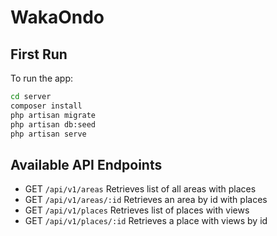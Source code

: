 # WakaOndo

## First Run
To run the app:
```bash
cd server 
composer install
php artisan migrate
php artisan db:seed
php artisan serve
```

## Available API Endpoints
- GET `/api/v1/areas`
    Retrieves list of all areas with places
- GET `/api/v1/areas/:id`
    Retrieves an area by id with places
- GET `/api/v1/places`
    Retrieves list of places with views
- GET `/api/v1/places/:id`
    Retrieves a place with views by id
